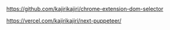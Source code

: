 https://github.com/kajirikajiri/chrome-extension-dom-selector

https://vercel.com/kajirikajiri/next-puppeteer/
